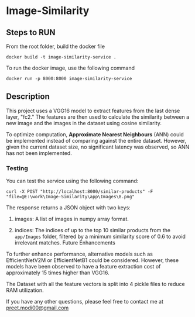 # Image-Similarity

## Steps to RUN
From the root folder, build the docker file

```docker build -t image-similarity-service .```

To run the docker image, use the following command

```docker run -p 8000:8000 image-similarity-service```

## Description

This project uses a VGG16 model to extract features from the last dense layer, "fc2." The features are then used to calculate the similarity between a new image and the images in the dataset using cosine similarity. 

To optimize computation, **Approximate Nearest Neighbours** (ANN) could be implemented instead of comparing against the entire dataset. However, given the current dataset size, no significant latency was observed, so ANN has not been implemented.

### Testing

You can test the service using the following command:

```curl -X POST "http://localhost:8000/similar-products" -F "file=@E:\work\Image-Similarity\app\Images\8.png"```



The response returns a JSON object with two keys:

1) images: A list of images in numpy array format.

2) indices: The indices of up to the top 10 similar products from the `app/Images` folder, filtered by a minimum similarity score of 0.6 to avoid irrelevant matches.
Future Enhancements

To further enhance performance, alternative models such as EfficientNetV2M or EfficientNetB1 could be considered. However, these models have been observed to have a feature extraction cost of approximately 15 times higher than VGG16.

The Dataset with all the feature vectors is split into 4 pickle files to reduce RAM utilization. 

If you have any other questions, please feel free to contact me at preet.modi00@gmail.com


